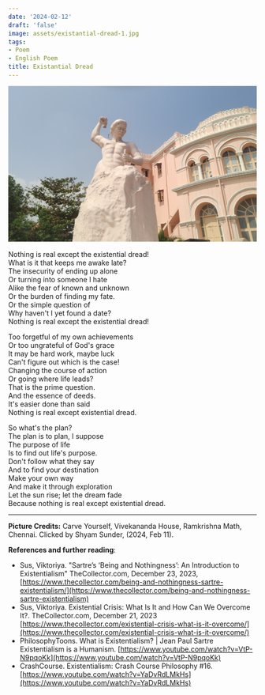 ```yaml
---
date: '2024-02-12'
draft: 'false'
image: assets/existantial-dread-1.jpg
tags:
- Poem
- English Poem
title: Existantial Dread
---
```

![Carve yourself](assets/existantial-dread-1.jpg "Carve Yourself")

Nothing is real except the existential dread! \
What is it that keeps me awake late?\
The insecurity of ending up alone\
Or turning into someone I hate\
Alike the fear of known and unknown\
Or the burden of finding my fate.\
Or the simple question of\
Why haven't I yet found a date?\
Nothing is real except the existential dread!

Too forgetful of my own achievements\
Or too ungrateful of God's grace\
It may be hard work, maybe luck\
Can't figure out which is the case!\
Changing the course of action\
Or going where life leads?\
That is the prime question.\
And the essence of deeds.\
It's easier done than said\
Nothing is real except existential dread.

So what's the plan?\
The plan is to plan, I suppose\
The purpose of life\
Is to find out life's purpose.\
Don't follow what they say\
And to find your destination\
Make your own way\
And make it through exploration\
Let the sun rise; let the dream fade\
Because nothing is real except existential dread.

---

__Picture Credits:__ Carve Yourself, Vivekananda House, Ramkrishna Math, Chennai. Clicked by Shyam Sunder, (2024, Feb 11).

__References and further reading__:

- Sus, Viktoriya. "Sartre’s ‘Being and Nothingness’: An Introduction to Existentialism" TheCollector.com, December 23, 2023, [https://www.thecollector.com/being-and-nothingness-sartre-existentialism/](https://www.thecollector.com/being-and-nothingness-sartre-existentialism)
- Sus, Viktoriya. Existential Crisis: What Is It and How Can We Overcome It?. TheCollector.com, December 21, 2023 [https://www.thecollector.com/existential-crisis-what-is-it-overcome/](https://www.thecollector.com/existential-crisis-what-is-it-overcome/)
- PhilosophyToons. What is Existentialism? | Jean Paul Sartre Existentialism is a Humanism. [https://www.youtube.com/watch?v=VtP-N9pqoKk](https://www.youtube.com/watch?v=VtP-N9pqoKk)
- CrashCourse. Existentialism: Crash Course Philosophy #16. [https://www.youtube.com/watch?v=YaDvRdLMkHs](https://www.youtube.com/watch?v=YaDvRdLMkHs)
